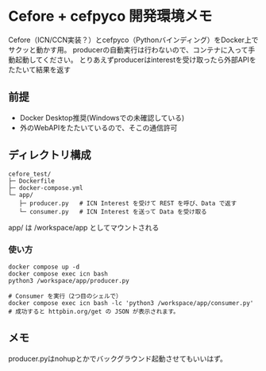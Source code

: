 # Cefore + cefpyco 開発環境メモ
Cefore（ICN/CCN実装？）とcefpyco（Pythonバインディング）をDocker上でサクッと動かす用。
producerの自動実行は行わないので、コンテナに入って手動起動してください。
とりあえずproducerはinterestを受け取ったら外部APIをたたいて結果を返す

## 前提
- Docker Desktop推奨(Windowsでの未確認している)
- 外のWebAPIをたたいているので、そこの通信許可

## ディレクトリ構成
```
cefore_test/
├─ Dockerfile
├─ docker-compose.yml
└─ app/
   ├─ producer.py   # ICN Interest を受けて REST を呼び、Data で返す
   └─ consumer.py   # ICN Interest を送って Data を受け取る
```

app/ は /workspace/app としてマウントされる

### 使い方
```
docker compose up -d
docker compose exec icn bash
python3 /workspace/app/producer.py
```

```
# Consumer を実行（2つ目のシェルで）
docker compose exec icn bash -lc 'python3 /workspace/app/consumer.py'
# 成功すると httpbin.org/get の JSON が表示されます。
```

## メモ
producer.pyはnohupとかでバックグラウンド起動させてもいいはず。
